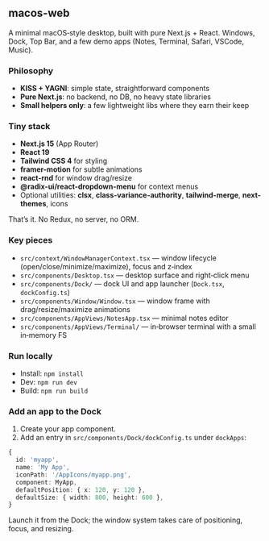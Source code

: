 ## macos-web

A minimal macOS‑style desktop, built with pure Next.js + React. Windows, Dock, Top Bar, and a few demo apps (Notes, Terminal, Safari, VSCode, Music).

### Philosophy
- **KISS + YAGNI**: simple state, straightforward components
- **Pure Next.js**: no backend, no DB, no heavy state libraries
- **Small helpers only**: a few lightweight libs where they earn their keep

### Tiny stack
- **Next.js 15** (App Router)
- **React 19**
- **Tailwind CSS 4** for styling
- **framer-motion** for subtle animations
- **react-rnd** for window drag/resize
- **@radix-ui/react-dropdown-menu** for context menus
- Optional utilities: **clsx**, **class-variance-authority**, **tailwind-merge**, **next-themes**, icons

That’s it. No Redux, no server, no ORM.

### Key pieces
- `src/context/WindowManagerContext.tsx` — window lifecycle (open/close/minimize/maximize), focus and z‑index
- `src/components/Desktop.tsx` — desktop surface and right‑click menu
- `src/components/Dock/` — dock UI and app launcher (`Dock.tsx`, `dockConfig.ts`)
- `src/components/Window/Window.tsx` — window frame with drag/resize/maximize animations
- `src/components/AppViews/NotesApp.tsx` — minimal notes editor
- `src/components/AppViews/Terminal/` — in‑browser terminal with a small in‑memory FS

### Run locally
- Install: `npm install`
- Dev: `npm run dev`
- Build: `npm run build`

### Add an app to the Dock
1) Create your app component.
2) Add an entry in `src/components/Dock/dockConfig.ts` under `dockApps`:

```ts
{
  id: 'myapp',
  name: 'My App',
  iconPath: '/AppIcons/myapp.png',
  component: MyApp,
  defaultPosition: { x: 120, y: 120 },
  defaultSize: { width: 800, height: 600 },
}
```

Launch it from the Dock; the window system takes care of positioning, focus, and resizing.
